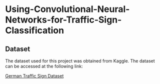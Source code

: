 # Using-Convolutional-Neural-Networks-for-Traffic-Sign-Classification
## Dataset

The dataset used for this project was obtained from Kaggle. The dataset can be accessed at the following link:

[German Traffic Sign Dataset]([kaggle.com/link/to/dataset](https://www.kaggle.com/datasets/harbhajansingh21/german-traffic-sign-dataset/code))


